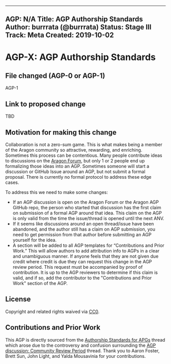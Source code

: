 
---
AGP: N/A
Title: AGP Authorship Standards
Author: burrrata (@burrrata)
Status: Stage III
Track: Meta
Created: 2019-10-02
---

# AGP-X: AGP Authorship Standards

## File changed (AGP-0 or AGP-1)

AGP-1

## Link to proposed change

TBD

## Motivation for making this change

Collaboration is not a zero-sum game. This is what makes being a member of the Aragon community so attractive, rewarding, and enriching. Sometimes this process can be contentious. Many people contribute ideas to discussions on the [Aragon Forum](https://forum.aragon.org/), but only 1 or 2 people end up formalizing those ideas into an AGP. Sometimes someone will start a discussion or GitHub Issue around an AGP, but not submit a formal proposal. There is currently no formal protocol to address these edge cases.

To address this we need to make some changes:
- If an AGP discussion is open on the Aragon Forum or the Aragon AGP GitHub repo, the person who started that discussion has the first claim on submission of a formal AGP around that idea. This claim on the AGP is only valid from the time the issue/thread is opened until the next ANV.
- If it seems like discussions around an open thread/issue have been abandoned, and the author still has a claim on AGP submission, you need to get permission from that author before submitting an AGP yourself for the idea.
- A section will be added to all AGP templates for “Contributions and Prior Work.” This will allow authors to add attribution info to AGPs in a clear and unambiguous manner. If anyone feels that they are not given due credit where credit is due they can request this change in the AGP review period. This request must be accompanied by proof of contribution. It is up to the AGP reviewers to determine if this claim is valid, and if so, add the contributor to the "Contributions and Prior Work" section of the AGP.

## License
Copyright and related rights waived via [CC0](https://creativecommons.org/publicdomain/zero/1.0/).

## Contributions and Prior Work

This AGP is directly sourced from the [Authorship Standards for APGs](https://forum.aragon.org/t/authorship-standards-for-agps/1037) thread which arose due to the controversy and confusion surrounding the [AGP discussion: Community Review Period](https://forum.aragon.org/t/agp-discussion-community-review-period/986) thread. Thank you to Aaron Foster, Brett Sun, John Light, and Yalda Mousavinia for your contributions. 
